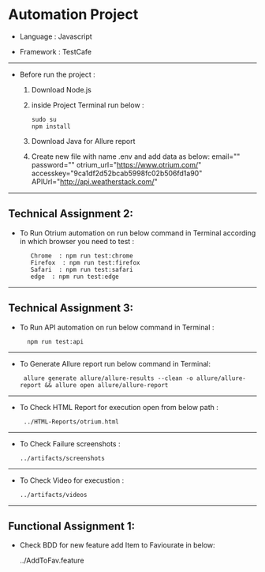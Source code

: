 # Automation Project

* Language  : Javascript 

* Framework : TestCafe

-----------------------

* Before run the project :

   1) Download Node.js 
   2) inside Project Terminal run below :
 
          sudo su
          npm install 

    3) Download Java for Allure report   
    4) Create new file with name .env and add data as below:
           email=""<add registered email>
           password="" <add password for registered email>
           otrium_url="https://www.otrium.com/"
           accesskey="9ca1df2d52bcab5998fc02b506fd1a90"
           APIUrl="http://api.weatherstack.com/"
          
                     
--------------------------                    
Technical Assignment 2:
------------------------
* To Run Otrium automation on run below command in Terminal according in which browser you need to test :

         Chrome  : npm run test:chrome 
         Firefox  : npm run test:firefox 
         Safari  : npm run test:safari 
         edge  : npm run test:edge 
  

--------------------------------                               
Technical Assignment 3:
------------------------
 * To Run API automation on run below command in Terminal :

         npm run test:api

------------------------------------------------
* To Generate Allure report run below command in Terminal:

       allure generate allure/allure-results --clean -o allure/allure-report && allure open allure/allure-report

------------------------------------------------
* To Check HTML Report for execution open from below path :

       ../HTML-Reports/otrium.html

------------------------------------------------

* To Check Failure screenshots :

      ../artifacts/screenshots

------------------------------------------------
* To Check Video for execustion  :

      ../artifacts/videos
      
------------------------------------------------
Functional Assignment 1:
-------------------------
* Check BDD for new feature add Item to Faviourate in below:
 
     ../AddToFav.feature
